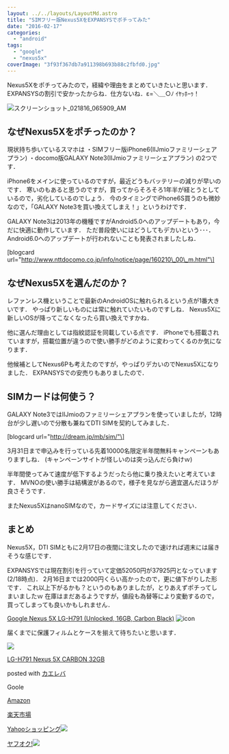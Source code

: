 ```yaml
---
layout: ../../layouts/LayoutMd.astro
title: "SIMフリー版Nexus5XをEXPANSYSでポチってみた"
date: "2016-02-17"
categories: 
  - "android"
tags: 
  - "google"
  - "nexus5x"
coverImage: "3f93f367db7a911398b693b88c2fbfd0.jpg"
---
```


Nexus5Xをポチってみたので，経緯や理由をまとめていきたいと思います． EXPANSYSの割引で安かったからね．仕方ないね．ε=＼＿○ﾉ ｲﾔｯﾎｰｩ！

![スクリーンショット_021816_065909_AM](images/3f93f367db7a911398b693b88c2fbfd0-1024x447.jpg)

## なぜNexus5Xをポチったのか？

現状持ち歩いているスマホは ・SIMフリー版iPhone6(IIJmioファミリーシェアプラン) ・docomo版GALAXY Note3(IIJmioファミリーシェアプラン) の2つです．

iPhone6をメインに使っているのですが，最近どうもバッテリーの減りが早いのです． 寒いのもあると思うのですが，買ってからそろそろ1年半が経とうとしているので，劣化しているのでしょう． 今のタイミングでiPhone6S買うのも微妙なので，「GALAXY Note3を買い換えてしまえ！」というわけです．

GALAXY Note3は2013年の機種ですがAndroid5.0へのアップデートもあり，今だに快適に動作しています． ただ普段使いにはどうしてもデカいという･･･． Android6.0へのアップデートが行われないことも発表されましたしね．

\[blogcard url="http://www.nttdocomo.co.jp/info/notice/page/160210\_00\_m.html"\]

## なぜNexus5Xを選んだのか？

レファンレス機ということで最新のAndroidOSに触れられるという点が1番大きいです． やっぱり新しいものには常に触れていたいものですしね． Nexus5Xに新しいOSが降ってこなくなったら買い換えですかね．

他に選んだ理由としては指紋認証を同載している点です． iPhoneでも搭載されていますが，搭載位置が違うので使い勝手がどのように変わってくるのか気になります．

他候補としてNexus6Pも考えたのですが，やっぱりデカいのでNexus5Xになりました． EXPANSYSでの安売りもありましたので．

## SIMカードは何使う？

GALAXY Note3ではIIJmioのファミリーシェアプランを使っていましたが，12時台が少し遅いので分散も兼ねてDTI SIMを契約してみました．

\[blogcard url="http://dream.jp/mb/sim/"\]

3月31日まで申込みを行っている先着10000名限定半年間無料キャンペーンもありますしね． (キャンペーンサイトが怪しいのは突っ込んだら負けｗ)

半年間使ってみて速度が低下するようだったら他に乗り換えたいと考えています． MVNOの使い勝手は結構波があるので，様子を見ながら適宜選んだほうが良さそうです．

またNexus5XはnanoSIMなので，カードサイズには注意してください．

## まとめ

Nexus5X，DTI SIMともに2月17日の夜間に注文したので速ければ週末には届きそうな感じです．

EXPANSYSでは現在割引を行っていて定価52050円が37925円となっています(2/18時点)． 2月16日までは2000円くらい高かったので，更に値下がりした形です． これ以上下がるかも？というのもありましたが，とりあえずポチってしまいましたｗ 在庫はまだあるようですが，値段も為替等により変動するので，買ってしまっても良いかもしれません．

[Google Nexus 5X LG-H791 (Unlocked, 16GB, Carbon Black)](http://linksynergy.jrs5.com/fs-bin/click?id=BT/nxoPOAqI&subid=&offerid=281529.1&type=10&tmpid=11519&RD_PARM1=http%3A%2F%2Fwww.expansys.jp%2Fgoogle-nexus-5x-lg-h791-unlocked-16gb-carbon-black-287557%2F) ![icon](http://ad.linksynergy.com/fs-bin/show?id=BT/nxoPOAqI&bids=281529.1&type=10)

届くまでに保護フィルムとケースを揃えて待ちたいと思います．

[![](images/21G6Yao4RbL._SL160_.jpg)](//www.amazon.co.jp/exec/obidos/ASIN/B017P0HH7Q/mizuka123-22/ref=nosim/)

[LG-H791 Nexus 5X CARBON 32GB](//www.amazon.co.jp/exec/obidos/ASIN/B017P0HH7Q/mizuka123-22/ref=nosim/)

posted with [カエレバ](http://kaereba.com)

Goole

[Amazon](//www.amazon.co.jp/gp/search?keywords=LG-H791%20%20Nexus%205X%20CARBON%2032GB&__mk_ja_JP=%83J%83%5E%83J%83i&tag=mizuka123-22)

[楽天市場](http://hb.afl.rakuten.co.jp/hgc/032b53ee.4b34c5ee.0f4a541e.f440145e/?pc=http%3A%2F%2Fsearch.rakuten.co.jp%2Fsearch%2Fmall%2FLG-H791%2520%2520Nexus%25205X%2520CARBON%252032GB%2F-%2Ff.1-p.1-s.1-sf.0-st.A-v.2%3Fx%3D0%26scid%3Daf_ich_link_urltxt%26m%3Dhttp%3A%2F%2Fm.rakuten.co.jp%2F)

[Yahooショッピング![](//ad.jp.ap.valuecommerce.com/servlet/gifbanner?sid=3066752&pid=881990642)](//ck.jp.ap.valuecommerce.com/servlet/referral?sid=3066752&pid=881990642&vc_url=http%3A%2F%2Fsearch.shopping.yahoo.co.jp%2Fsearch%3Fp%3DLG-H791%2520%2520Nexus%25205X%2520CARBON%252032GB)

[ヤフオク!![](//ad.jp.ap.valuecommerce.com/servlet/gifbanner?sid=3066752&pid=881990642)](//ck.jp.ap.valuecommerce.com/servlet/referral?sid=3066752&pid=881990642&vc_url=http%3A%2F%2Fauctions.search.yahoo.co.jp%2Fsearch%3Fvo%3D%26ve%3D%26auccat%3D0%26aucminprice%3D%26aucmaxprice%3D%26aucmin_bidorbuy_price%3D%26aucmax_bidorbuy_price%3D%26loc_cd%3D0%26abatch%3D0%26istatus%3D0%26filtered%3D1%26ei%3DUTF-8%26tab_ex%3Dcommerce%26va%3DLG-H791%2520%2520Nexus%25205X%2520CARBON%252032GB)
